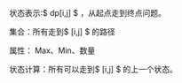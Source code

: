 状态表示:$ dp[i,j] $  ，从起点走到终点问题。



集合：所有走到$ [i,j] $ 的路径

属性： Max、Min、数量 



状态计算：所有可以走到$ [i,j] $ 的上一个状态。

